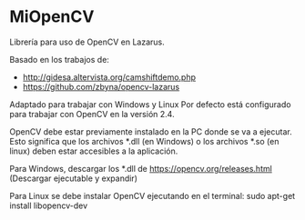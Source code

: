 # MiOpenCV
Librería para uso de OpenCV en Lazarus.

Basado en los trabajos de:
* http://gidesa.altervista.org/camshiftdemo.php
* https://github.com/zbyna/opencv-lazarus


Adaptado para trabajar con Windows y Linux
Por defecto está configurado para trabajar con OpenCV en la versión 2.4.

OpenCV debe estar previamente instalado en la PC donde se va a ejecutar. Esto significa que los archivos *.dll (en Windows) o los archivos *.so (en linux) deben estar accesibles a la aplicación.

Para Windows, descargar los *.dll de https://opencv.org/releases.html (Descargar ejecutable y expandir)

Para Linux se debe instalar OpenCV ejecutando en el  terminal: sudo apt-get install libopencv-dev

